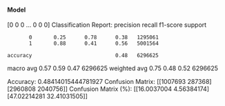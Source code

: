 #### Model
[0 0 0 ... 0 0 0]
Classification Report:
              precision    recall  f1-score   support

           0       0.25      0.78      0.38   1295061
           1       0.88      0.41      0.56   5001564

    accuracy                           0.48   6296625
   macro avg       0.57      0.59      0.47   6296625
weighted avg       0.75      0.48      0.52   6296625

Accuracy: 0.48414015444781927
Confusion Matrix:
[[1007693  287368]
 [2960808 2040756]]
Confusion Matrix (%):
[[16.0037004   4.56384174]
 [47.02214281 32.41031505]]
